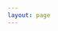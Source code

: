 ```yaml
---
layout: page
---
```

<script setup>
import {
  VPTeamPage,
  VPTeamPageTitle,
  VPTeamMembers
} from 'vitepress/theme'

const members = [
  {
    avatar: 'https://avatars.githubusercontent.com/u/61106361',
    name: 'Chris Dedman',
    title: 'Creator',
    links: [
        { icon: 'github', link: 'https://github.com/chrisdedman' },
        { icon: '🔗', link: 'https://chrisdedman.vercel.app/' },
    ]
  },
]
</script>

<VPTeamPage>
  <VPTeamPageTitle>
    <template #title>
      Our Team
    </template>
    <template #lead>
      The developement of Sandbox Science Open Source Organization is guided by an international
      team, some of whom have chosen to be featured below.
    </template>
  </VPTeamPageTitle>
  <VPTeamMembers :members="members" />
</VPTeamPage>
